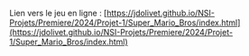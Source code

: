 Lien vers le jeu en ligne : 
[https://jdolivet.github.io/NSI-Projets/Premiere/2024/Projet-1/Super_Mario_Bros/index.html](https://jdolivet.github.io/NSI-Projets/Premiere/2024/Projet-1/Super_Mario_Bros/index.html)

